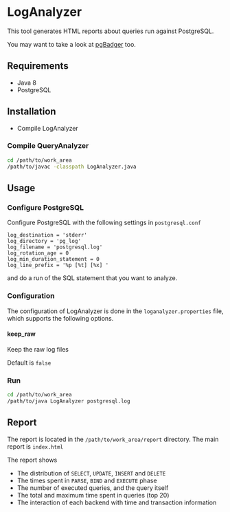 # LogAnalyzer

This tool generates HTML reports about queries run against PostgreSQL.

You may want to take a look at [pgBadger](http://dalibo.github.io/pgbadger/) too.

## Requirements

* Java 8
* PostgreSQL

## Installation

* Compile LogAnalyzer

### Compile QueryAnalyzer

```bash
cd /path/to/work_area
/path/to/javac -classpath LogAnalyzer.java
```

## Usage

### Configure PostgreSQL

Configure PostgreSQL with the following settings in ```postgresql.conf```

```
log_destination = 'stderr'
log_directory = 'pg_log'
log_filename = 'postgresql.log'
log_rotation_age = 0
log_min_duration_statement = 0
log_line_prefix = '%p [%t] [%x] '
```

and do a run of the SQL statement that you want to analyze.

### Configuration

The configuration of LogAnalyzer is done in the ```loganalyzer.properties``` file, which supports the following
options.

#### keep_raw

Keep the raw log files

Default is ```false```

### Run

```bash
cd /path/to/work_area
/path/to/java LogAnalyzer postgresql.log
```

## Report

The report is located in the ```/path/to/work_area/report``` directory. The main report is ```index.html```

The report shows

* The distribution of ```SELECT```, ```UPDATE```, ```INSERT``` and ```DELETE```
* The times spent in ```PARSE```, ```BIND``` and ```EXECUTE``` phase
* The number of executed queries, and the query itself
* The total and maximum time spent in queries (top 20)
* The interaction of each backend with time and transaction information
